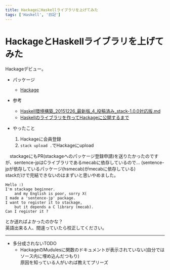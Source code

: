 ```yaml
---
title: HackageにHaskellライブラリを上げてみた
tags: ['Haskell', '日記']
---
```

# HackageとHaskellライブラリを上げてみた

Hackageデビュー。

* パッケージ
    - [Hackage](https://hackage.haskell.org/package/sentence-jp)

* 参考
    - [Haskell環境構築_20151226_最新版_4_投稿済み_stack-1.0.0対応版.md](http://qiita.com/philopon/items/879c2011ce8744c838de)
    - [Haskellのライブラリを作ってHackageに公開するまで](http://qiita.com/gogotanaka/items/a021ffce4fa33ce3c60b)

* やったこと
    1. Hackageに会員登録
    2. `stack upload .`でHackageにupload


　stackageにもPR(stackageへのパッケージ登録申請)を送りたかったのですが、sentence-jpはCライブラリであるmecabに依存しているので…
(sentence-jpが依存しているパッケージ(hsmecab)がmecabに依存している)  
stackだけで完結できないのはまずいと思いやめました。

```
Hello :)
I'm stackage beginner.
    and my English is poor, sorry X(
I made a 'sentence-jp' package.
I want to register it to stackage,
    but it depends a C library (mecab).
Can I register it ?
```

とか送ればよかったのかな？  
英語出来る人、間違っていたら校正してください。


- - -

* 多分成されないTODO
    - HackageのMudulesに関数のドキュメントが表示されていない(自分ではソース内に埋め込んだつもり)  
      原因を知っている人がいれば教えてプリーズ
